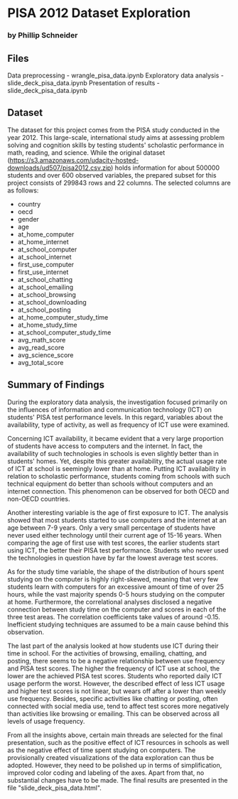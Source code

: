 # PISA 2012 Dataset Exploration
### by Phillip Schneider

## Files

> 
Data preprocessing - wrangle_pisa_data.ipynb
Exploratory data analysis - slide_deck_pisa_data.ipynb
Presentation of results - slide_deck_pisa_data.ipynb


## Dataset

The dataset for this project comes from the PISA study conducted in the year 2012. This large-scale, international study aims at assessing problem solving and cognition skills by testing students' scholastic performance in math, reading, and science. While the original dataset (https://s3.amazonaws.com/udacity-hosted-downloads/ud507/pisa2012.csv.zip) holds information for about 500000 students and over 600 observed variables, the prepared subset for this project consists of 299843 rows and 22 columns. The selected columns are as follows:
- country                           
- oecd                              
- gender                            
- age     
- at_home_computer                  
- at_home_internet               
- at_school_computer         
- at_school_internet     
- first_use_computer                
- first_use_internet              
- at_school_chatting              
- at_school_emailing             
- at_school_browsing               
- at_school_downloading         
- at_school_posting           
- at_home_computer_study_time  
- at_home_study_time             
- at_school_computer_study_time    
- avg_math_score                   
- avg_read_score                  
- avg_science_score              
- avg_total_score                


## Summary of Findings

During the exploratory data analysis, the investigation focused primarily on the influences of information and communication technology (ICT) on students' PISA test performance levels. In this regard, variables about the availability, type of activity, as well as frequency of ICT use were examined.

Concerning ICT availability, it became evident that a very large proportion of students have access to computers and the internet. In fact, the availability of such technologies in schools is even slightly better than in students' homes. Yet, despite this greater availability, the actual usage rate of ICT at school is seemingly lower than at home. Putting ICT availability in relation to scholastic performance, students coming from schools with such technical equipment do better than schools without computers and an internet connection. This phenomenon can be observed for both OECD and non-OECD countries.

Another interesting variable is the age of first exposure to ICT. The analysis showed that most students started to use computers and the internet at an age between 7-9 years. Only a very small percentage of students have never used either technology until their current age of 15-16 years. When comparing the age of first use with test scores, the earlier students start using ICT, the better their PISA test performance. Students who never used the technologies in question have by far the lowest average test scores.

As for the study time variable, the shape of the distribution of hours spent studying on the computer is highly right-skewed, meaning that very few students learn with computers for an excessive amount of time of over 25 hours, while the vast majority spends 0-5 hours studying on the computer at home. Furthermore, the correlational analyses disclosed a negative connection between study time on the computer and scores in each of the three test areas. The correlation coefficients take values of around -0.15. Inefficient studying techniques are assumed to be a main cause behind this observation.

The last part of the analysis looked at how students use ICT during their time in school. For the activities of browsing, emailing, chatting, and posting, there seems to be a negative relationship between use frequency and PISA test scores. The higher the frequency of ICT use at school, the lower are the achieved PISA test scores. Students who reported daily ICT usage perform the worst. However, the described effect of less ICT usage and higher test scores is not linear, but wears off after a lower than weekly use frequency. Besides, specific activities like chatting or posting, often connected with social media use, tend to affect test scores more negatively than activities like browsing or emailing. This can be observed across all levels of usage frequency. 

From all the insights above, certain main threads are selected for the final presentation, such as the positive effect of ICT resources in schools as well as the negative effect of time spent studying on computers. The provisionally created visualizations of the data exploration can thus be adopted. However, they need to be polished up in terms of simplification, improved color coding and labeling of the axes. Apart from that, no substantial changes have to be made. The final results are presented in the file "slide_deck_pisa_data.html".
